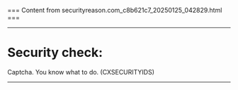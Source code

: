 === Content from securityreason.com_c8b621c7_20250125_042829.html ===


---

# Security check:

Captcha. You know what to do. (CXSECURITYIDS)

---


